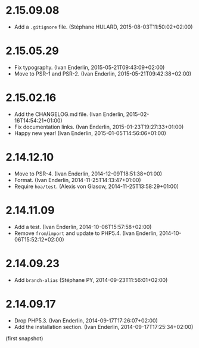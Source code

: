 # 2.15.09.08

  * Add a `.gitignore` file. (Stéphane HULARD, 2015-08-03T11:50:02+02:00)

# 2.15.05.29

  * Fix typography. (Ivan Enderlin, 2015-05-21T09:43:09+02:00)
  * Move to PSR-1 and PSR-2. (Ivan Enderlin, 2015-05-21T09:42:38+02:00)

# 2.15.02.16

  * Add the CHANGELOG.md file. (Ivan Enderlin, 2015-02-16T14:54:21+01:00)
  * Fix documentation links. (Ivan Enderlin, 2015-01-23T19:27:33+01:00)
  * Happy new year! (Ivan Enderlin, 2015-01-05T14:56:06+01:00)

# 2.14.12.10

  * Move to PSR-4. (Ivan Enderlin, 2014-12-09T18:51:38+01:00)
  * Format. (Ivan Enderlin, 2014-11-25T14:13:47+01:00)
  * Require `hoa/test`. (Alexis von Glasow, 2014-11-25T13:58:29+01:00)

# 2.14.11.09

  * Add a test. (Ivan Enderlin, 2014-10-06T15:57:58+02:00)
  * Remove `from`/`import` and update to PHP5.4. (Ivan Enderlin, 2014-10-06T15:52:12+02:00)

# 2.14.09.23

  * Add `branch-alias` (Stéphane PY, 2014-09-23T11:56:01+02:00)

# 2.14.09.17

  * Drop PHP5.3. (Ivan Enderlin, 2014-09-17T17:26:07+02:00)
  * Add the installation section. (Ivan Enderlin, 2014-09-17T17:25:34+02:00)

(first snapshot)
